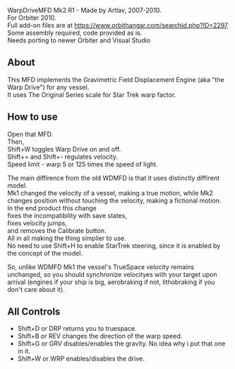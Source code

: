 WarpDriveMFD Mk2 R1 - Made by Artlav, 2007-2010.  
For Orbiter 2010.  
Full add-on files are at https://www.orbithangar.com/searchid.php?ID=2297  
Some assembly required, code provided as is.  
Needs porting to newer Orbiter and Visual Studio

## About
This MFD implements the Gravimetric Field Displacement Engine (aka "the Warp Drive") for any vessel.  
It uses The Original Series scale for Star Trek warp factor.

## How to use
Open that MFD.  
Then,  
Shift+W toggles Warp Drive on and off.  
Shift+= and Shift+- regulates velocity.  
Speed limit - warp 5 or 125 times the speed of light.  
  
The main diffirence from the old WDMFD is that it uses distinctly diffirent model.  
Mk1 changed the velocity of a vessel, making a true motion, while Mk2 changes position without touching the velocity, making a fictional motion.  
In the end product this change  
fixes the incompatibility with save states,  
fixes velocity jumps,  
and removes the Calibrate button.  
All in all making the thing simplier to use.  
No need to use Shift+H to enable StarTrek steering, since it is enabled by the concept of the model.  
  
So, unlike WDMFD Mk1 the vessel's TrueSpace velocity remains unchanged, so you should synchronize velocityes with your target upon arrival (engines if your ship is big, aerobraking if not, lithobraking if you don't care about it).

## All Controls
- Shift+D or DRP returns you to truespace.
- Shift+B or REV changes the direction of the warp speed.
- Shift+G or GRV disables/enables the gravity. No idea why i put that one in it.
- Shift+W or WRP enables/disables the drive.

